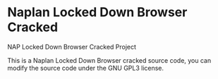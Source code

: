 # Naplan Locked Down Browser Cracked

 NAP Locked Down Browser Cracked Project
 
 This is a Naplan Locked Down Browser cracked source code, you can modify the source code under the GNU GPL3 license.


